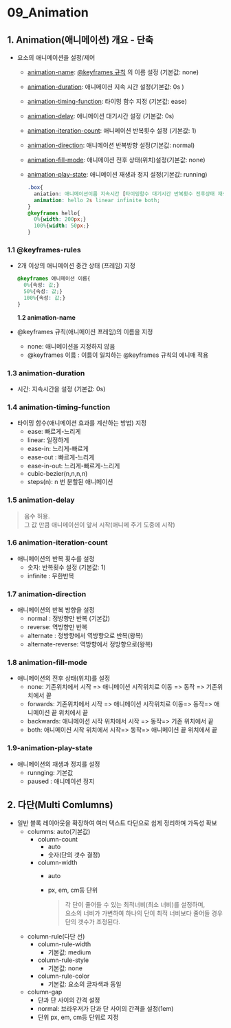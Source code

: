 # 09\_Animation

## 1. Animation\(애니메이션\) 개요 - 단축

* 요소의 애니메이션을 설정/제어
  * [animation-name](09_animation.md#12-animation-name): [@keyframes 규칙](09_animation.md#11-keyframes-rules) 의 이름 설정 \(기본값: none\)
  * [animation-duration](09_animation.md#13-animation-duration): 애니메이션 지속 시간 설정\(기본값: 0s \)
  * [animation-timing-function](09_animation.md#14-animation-timing-function): 타이밍 함수 지정 \(기본값: ease\)
  * [animation-delay](09_animation.md#15-animation-delay): 애니메이션 대기시간 설정 \(기본값: 0s\)
  * [animation-iteration-count](09_animation.md#16-animation-iteration-count): 애니메이션 반복횟수 설정 \(기본값: 1\)
  * [animation-direction](09_animation.md#17-animation-direction): 애니메이션 반복방향 설정\(기본값: normal\)
  * [animation-fill-mode](09_animation.md#18-animation-fill-mode): 애니메이션 전후 상태\(위치\)설정\(기본값: none\)
  * [animation-play-state](09_animation.md#19-animation-play-state): 애니메이션 재생과 정지 설정\(기본값: running\)

    ```css
    .box{
      aniation: 애니메이션이름 지속시간 [타이밍함수 대기시간 반복횟수 전후상태 재생/정지];
      animation: hello 2s linear infinite both;
    }
    @keyframes hello{
      0%{width: 200px;}
      100%{width: 50px;}
    }
    ```

### 1.1 @keyframes-rules

* 2개 이상의 애니메이션 중간 상태 \(프레임\) 지정  

  ```css
  @keyframes 애니메이션 이름{
    0%{속성: 값;}
    50%{속성: 값;}
    100%{속성: 값;}
  }
  ```

  **1.2 animation-name**

* @keyframes 규칙\(애니메이션 프레임\)의 이름을 지정
  * none: 애니메이션을 지정하지 않음
  * @keyframes 이름 : 이름이 일치하는 @keyframes 규칙의 에니매 적용

### 1.3 animation-duration

* 시간: 지속시간을 설정 \(기본값: 0s\)

### 1.4 animation-timing-function

* 타이밍 함수\(애니메이션 효과를 계산하는 방법\) 지정
  * ease: 빠르게-느리게
  * linear: 일정하게
  * ease-in: 느리게-빠르게
  * ease-out : 빠르게-느리게
  * ease-in-out: 느리게-빠르게-느리게
  * cubic-bezier\(n,n,n,n\)
  * steps\(n\): n 번 분할된 애니메이션

### 1.5 animation-delay

> 음수 허용.  
> 그 값 만큼 애니메이션이 앞서 시작\(애니메 주기 도중에 시작\)

### 1.6 animation-iteration-count

* 애니메이션의 반복 횟수를 설정
  * 숫자: 반복횟수 설정 \(기본값: 1\)
  * infinite : 무한반복

### 1.7 animation-direction

* 애니메이션의 반복 방향을 설정
  * normal : 정방향만 반복 \(기본값\)
  * reverse: 역방향만 반복
  * alternate : 정방향에서 역방향으로 반복\(왕복\)
  * alternate-reverse: 역방향에서 정방향으로\(왕복\)

### 1.8 animation-fill-mode

* 애니메이션의 전후 상태\(위치\)를 설정
  * none: 기존위치에서 시작 =&gt; 애니메이션 시작위치로 이동 =&gt; 동작 =&gt; 기존위치에서 끝
  * forwards: 기존위치에서 시작 =&gt; 애니메이션 시작위치로 이동=&gt; 동작=&gt; 애니메이션 끝 위치에서 끝
  * backwards: 애니메이션 시작 위치에서 시작 =&gt; 동작=&gt; 기존 위치에서 끝
  * both: 애니메이션 시작 위치에서 시작=&gt; 동작=&gt; 애니메이션 끝 위치에서 끝

### 1.9-animation-play-state

* 애니메이션의 재생과 정지를 설정
  * runnging: 기본값
  * paused : 애니메이션 정지  

## 2. 다단\(Multi Comlumns\)

* 일반 블록 레이아웃을 확장하여 여러 텍스트 다단으로 쉽게 정리하며 가독성 확보
  * columms: auto\(기본값\)
    * column-count
      * auto
      * 숫자\(단의 갯수 결정\)
    * column-width
      * auto
      * px, em, cm등 단위

        > 각 단이 줄어들 수 있는 최적너비\(최소 너비\)를 설정하며,  
        > 요소의 너비가 가변하여 하나의 단이 최적 너비보다 줄어들 경우 단의 갯수가 조정된다.
  * column-rule\(다단 선\)
    * column-rule-width
      * 기본값: medium
    * column-rule-style
      * 기본값: none
    * column-rule-color
      * 기본값: 요소의 글자색과 동일
  * column-gap
    * 단과 단 사이의 간격 설정
    * normal: 브라우저가 단과 단 사이의 간격을 설정\(1em\)
    * 단위 px, em, cm등 단위로 지정

